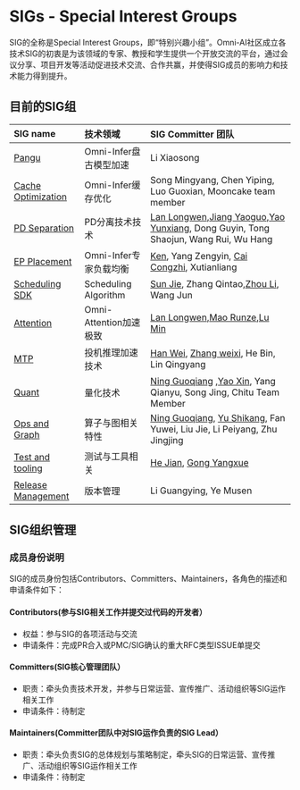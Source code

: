 # SIGs - Special Interest Groups

SIG的全称是Special Interest Groups，即“特别兴趣小组”。Omni-AI社区成立各技术SIG的初衷是为该领域的专家、教授和学生提供一个开放交流的平台，通过会议分享、项目开发等活动促进技术交流、合作共赢，并使得SIG成员的影响力和技术能力得到提升。

## 目前的SIG组


| SIG name                              | 技术领域               | SIG Committer 团队                                                                                                                                                             |
| :------------------------------------ | :--------------------- | :----------------------------------------------------------------------------------------------------------------------------------------------------------------------------- |
| [Pangu]()                             | Omni-Infer盘古模型加速 | Li Xiaosong                                                                                                                                                                    |
| [Cache Optimization]()                | Omni-Infer缓存优化     | Song Mingyang, Chen Yiping, Luo Guoxian, Mooncake team member                                                                                                                  |
| [PD Separation](sig-pd-seperation.md) | PD分离技术技术         | [Lan Longwen](https://gitee.com/ryan_lan),[Jiang Yaoguo](https://gitee.com/jiangyaoguo),[Yao Yunxiang](https://gitee.com/yyaoaj), Dong Guyin, Tong Shaojun, Wang Rui, Wu Hang |
| [EP Placement]()                      | Omni-Infer专家负载均衡 | [Ken](https://gitee.com/kkrazy), Yang Zengyin, [Cai Congzhi](https://gitee.com/caicongzhi), Xutianliang                                                                        |
| [Scheduling SDK]()                    | Scheduling Algorithm           | [Sun Jie](https://gitee.com/riosun), Zhang Qintao,[Zhou Li](https://gitee.com/lzhou-xyz), Wang Jun                                                                             |
| [Attention](sig-attention.md)        | Omni-Attention加速极致 | [Lan Longwen](https://gitee.com/ryan_lan),[Mao Runze](https://gitee.com/immrz),[Lu Min](https://gitee.com/lumin17)                                                             |
| [MTP]()                               | 投机推理加速技术       | [Han Wei](https://gitee.com/harveythu), [Zhang weixi](https://gitee.com/zhangweixi), He Bin, Lin Qingyang                                                                      |
| [Quant]()                             | 量化技术               | [Ning Guoqiang](https://gitee.com/kevinning) ,[Yao Xin](https://gitee.com/xinyao1994), Yang Qianyu, Song Jing, Chitu Team Member                                               |
| [Ops and Graph]()                     | 算子与图相关特性       | [Ning Guoqiang](https://gitee.com/kevinning), [Yu Shikang](https://gitee.com/yskhhh), Fan Yuwei, Liu Jie, Li Peiyang, Zhu Jingjing                                             |
| [Test and tooling]()                  | 测试与工具相关         | [He Jian](https://gitee.com/jeanhero), [Gong Yangxue](https://gitee.com/sunnysnowhi)                                                                                           |
| [Release Management]()                | 版本管理               | Li Guangying, Ye Musen                                                                                                                                                         |

## SIG组织管理

### 成员身份说明

SIG的成员身份包括Contributors、Committers、Maintainers，各角色的描述和申请条件如下：

#### Contributors(参与SIG相关工作并提交过代码的开发者）

* 权益：参与SIG的各项活动与交流
* 申请条件：完成PR合入或PMC/SIG确认的重大RFC类型ISSUE单提交

#### Committers(SIG核心管理团队）

* 职责：牵头负责技术开发，并参与日常运营、宣传推广、活动组织等SIG运作相关工作
* 申请条件：待制定

#### Maintainers(Committer团队中对SIG运作负责的SIG Lead）

* 职责：牵头负责SIG的总体规划与策略制定，牵头SIG的日常运营、宣传推广、活动组织等SIG运作相关工作
* 申请条件：待制定
